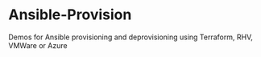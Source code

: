 # Ansible-Provision
Demos for Ansible provisioning and deprovisioning using Terraform, RHV, VMWare or Azure
